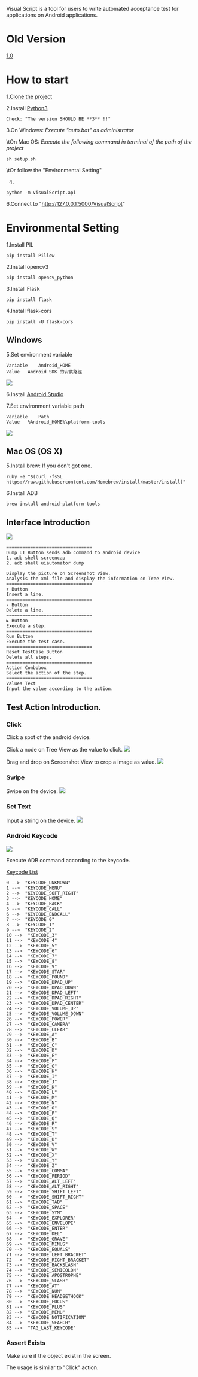 Visual Script is a tool for users to write automated acceptance test for applications on Android applications.

# Old Version
[1.0](https://github.com/NTUTVisualScript/Visual_Script/tree/Old_Version)

# How to start

1.[Clone the project](https://github.com/NTUTVisualScript/Visual_Script.git)

2.Install [Python3](https://www.python.org/downloads/)  

    Check: "The version SHOULD BE **3** !!"

3.On Windows: *Execute "auto.bat" as administrator*

\tOn Mac OS: *Execute the following command in terminal of the path of the project*

    sh setup.sh

\tOr follow the "Environmental Setting"

4.

    python -m VisualScript.api

6.Connect to "http://127.0.0.1:5000/VisualScript"


# Environmental Setting

1.Install PIL  

    pip install Pillow

2.Install opencv3  

    pip install opencv_python


3.Install Flask

    pip install flask

4.Install flask-cors

    pip install -U flask-cors


## Windows

5.Set environment variable  

    Variable    Android_HOME    
    Value   Android SDK 的安裝路徑  

![](/pic/Environmental.PNG)

6.Install [Android Studio](https://developer.android.com/studio/index.html)

7.Set environment variable path  

    Variable    Path    
    Value   %Android_HOME%\platform-tools  

![](/pic/SystemPath.PNG)

## Mac OS (OS X)

5.Install brew: If you don't got one.

    ruby -e "$(curl -fsSL https://raw.githubusercontent.com/Homebrew/install/master/install)"

6.Install ADB

    brew install android-platform-tools


## Interface Introduction

![](/pic/View_Introduction.png)

	================================
	Dump UI Button sends adb command to android device
	1. adb shell screencap
	2. adb shell uiautomator dump

    Display the picture on Screenshot View.
    Analysis the xml file and display the information on Tree View.
	================================
	+ Button
    Insert a line.
	================================
	- Button
    Delete a line.
	================================
	▶ Button
    Execute a step.
	================================
	Run Button
    Execute the test case.
	================================
	Reset TestCase Button
    Delete all steps.
	================================
	Action Combobox
	Select the action of the step.  
	================================
	Values Text
    Input the value according to the action.



## Test Action Introduction.
### Click
Click a spot of the android device.

Click a node on Tree View as the value to click.
![](/pic/Click.gif)

Drag and drop on Screenshot View to crop a image as value.
![](/pic/Click2.gif)


### Swipe
Swipe on the device.
![](/pic/Drag.gif)

### Set Text
Input a string on the device.
![](/pic/Input.gif)

### Android Keycode

![](/pic/Send_key.gif)


Execute ADB command according to the keycode.

[Keycode List](https://developer.android.com/reference/android/view/KeyEvent.html)

	0 -->  "KEYCODE_UNKNOWN"
	1 -->  "KEYCODE_MENU"
	2 -->  "KEYCODE_SOFT_RIGHT"
	3 -->  "KEYCODE_HOME"
	4 -->  "KEYCODE_BACK"
	5 -->  "KEYCODE_CALL"
	6 -->  "KEYCODE_ENDCALL"
	7 -->  "KEYCODE_0"
	8 -->  "KEYCODE_1"
	9 -->  "KEYCODE_2"
	10 -->  "KEYCODE_3"
	11 -->  "KEYCODE_4"
	12 -->  "KEYCODE_5"
	13 -->  "KEYCODE_6"
	14 -->  "KEYCODE_7"
	15 -->  "KEYCODE_8"
	16 -->  "KEYCODE_9"
	17 -->  "KEYCODE_STAR"
	18 -->  "KEYCODE_POUND"
	19 -->  "KEYCODE_DPAD_UP"
	20 -->  "KEYCODE_DPAD_DOWN"
	21 -->  "KEYCODE_DPAD_LEFT"
	22 -->  "KEYCODE_DPAD_RIGHT"
	23 -->  "KEYCODE_DPAD_CENTER"
	24 -->  "KEYCODE_VOLUME_UP"
	25 -->  "KEYCODE_VOLUME_DOWN"
	26 -->  "KEYCODE_POWER"
	27 -->  "KEYCODE_CAMERA"
	28 -->  "KEYCODE_CLEAR"
	29 -->  "KEYCODE_A"
	30 -->  "KEYCODE_B"
	31 -->  "KEYCODE_C"
	32 -->  "KEYCODE_D"
	33 -->  "KEYCODE_E"
	34 -->  "KEYCODE_F"
	35 -->  "KEYCODE_G"
	36 -->  "KEYCODE_H"
	37 -->  "KEYCODE_I"
	38 -->  "KEYCODE_J"
	39 -->  "KEYCODE_K"
	40 -->  "KEYCODE_L"
	41 -->  "KEYCODE_M"
	42 -->  "KEYCODE_N"
	43 -->  "KEYCODE_O"
	44 -->  "KEYCODE_P"
	45 -->  "KEYCODE_Q"
	46 -->  "KEYCODE_R"
	47 -->  "KEYCODE_S"
	48 -->  "KEYCODE_T"
	49 -->  "KEYCODE_U"
	50 -->  "KEYCODE_V"
	51 -->  "KEYCODE_W"
	52 -->  "KEYCODE_X"
	53 -->  "KEYCODE_Y"
	54 -->  "KEYCODE_Z"
	55 -->  "KEYCODE_COMMA"
	56 -->  "KEYCODE_PERIOD"
	57 -->  "KEYCODE_ALT_LEFT"
	58 -->  "KEYCODE_ALT_RIGHT"
	59 -->  "KEYCODE_SHIFT_LEFT"
	60 -->  "KEYCODE_SHIFT_RIGHT"
	61 -->  "KEYCODE_TAB"
	62 -->  "KEYCODE_SPACE"
	63 -->  "KEYCODE_SYM"
	64 -->  "KEYCODE_EXPLORER"
	65 -->  "KEYCODE_ENVELOPE"
	66 -->  "KEYCODE_ENTER"
	67 -->  "KEYCODE_DEL"
	68 -->  "KEYCODE_GRAVE"
	69 -->  "KEYCODE_MINUS"
	70 -->  "KEYCODE_EQUALS"
	71 -->  "KEYCODE_LEFT_BRACKET"
	72 -->  "KEYCODE_RIGHT_BRACKET"
	73 -->  "KEYCODE_BACKSLASH"
	74 -->  "KEYCODE_SEMICOLON"
	75 -->  "KEYCODE_APOSTROPHE"
	76 -->  "KEYCODE_SLASH"
	77 -->  "KEYCODE_AT"
	78 -->  "KEYCODE_NUM"
	79 -->  "KEYCODE_HEADSETHOOK"
	80 -->  "KEYCODE_FOCUS"
	81 -->  "KEYCODE_PLUS"
	82 -->  "KEYCODE_MENU"
	83 -->  "KEYCODE_NOTIFICATION"
	84 -->  "KEYCODE_SEARCH"
	85 -->  "TAG_LAST_KEYCODE"


### Assert Exists
Make sure if the object exist in the screen.

The usage is similar to "Click" action.
